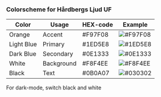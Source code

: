 ### Colorscheme for Hårdbergs Ljud UF

|    Color   |   Usage    | HEX-code | Example |
|    -----   |   -----    | -------- | ------- |
|    Orange  |   Accent   | #F97F08  | ![#F97F08](https://place-hold.it/15/F97F08?text) |
| Light Blue |  Primary   | #1ED5E8  | ![#1ED5E8](https://place-hold.it/15/1ED5E8?text) |
| Dark Blue  |  Secondary | #0E1333  | ![#0E1333](https://place-hold.it/15/0E1333?text) |
|   White    | Background | #F8F4EE  | ![#F8F4EE](https://place-hold.it/15/F8F4EE?text) |
|   Black    |    Text    | #0B0A07  | ![#030302](https://place-hold.it/15/030302?text) |

For dark-mode, switch black and white

